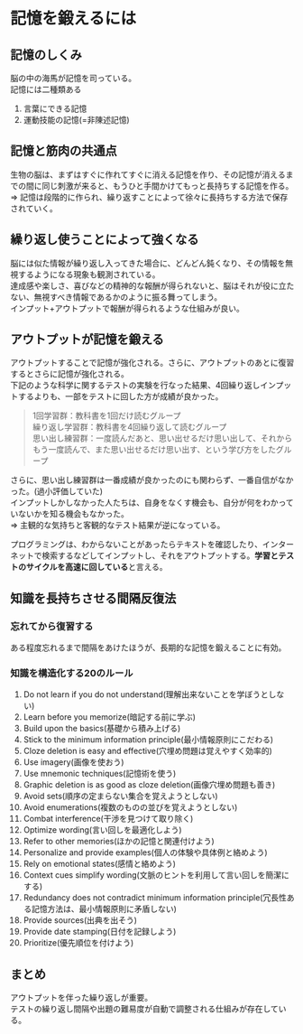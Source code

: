 # 記憶を鍛えるには

## 記憶のしくみ
脳の中の海馬が記憶を司っている。  
記憶には二種類ある
1. 言葉にできる記憶
2. 運動技能の記憶(=非陳述記憶)

## 記憶と筋肉の共通点
生物の脳は、まずはすぐに作れてすぐに消える記憶を作り、その記憶が消えるまでの間に同じ刺激が来ると、もうひと手間かけてもっと長持ちする記憶を作る。  
=> 記憶は段階的に作られ、繰り返すことによって徐々に長持ちする方法で保存されていく。

## 繰り返し使うことによって強くなる
脳には似た情報が繰り返し入ってきた場合に、どんどん鈍くなり、その情報を無視するようになる現象も観測されている。  
達成感や楽しさ、喜びなどの精神的な報酬が得られないと、脳はそれが役に立たない、無視すべき情報であるかのように振る舞ってしまう。  
インプット+アウトプットで報酬が得られるような仕組みが良い。

## アウトプットが記憶を鍛える
アウトプットすることで記憶が強化される。さらに、アウトプットのあとに復習するとさらに記憶が強化される。  
下記のような科学に関するテストの実験を行なった結果、4回繰り返しインプットするよりも、一部をテストに回した方が成績が良かった。  

> 1回学習群：教科書を1回だけ読むグループ  
> 繰り返し学習群：教科書を4回繰り返して読むグループ  
> 思い出し練習群：一度読んだあと、思い出せるだけ思い出して、それからもう一度読んで、また思い出せるだけ思い出す、という学び方をしたグループ  

さらに、思い出し練習群は一番成績が良かったのにも関わらず、一番自信がなかった。(過小評価していた)  
インプットしかしなかった人たちは、自身をなくす機会も、自分が何をわかっていないかを知る機会もなかった。  
=> 主観的な気持ちと客観的なテスト結果が逆になっている。  

プログラミングは、わからないことがあったらテキストを確認したり、インターネットで検索するなどしてインプットし、それをアウトプットする。**学習とテストのサイクルを高速に回している**と言える。

## 知識を長持ちさせる間隔反復法
### 忘れてから復習する
ある程度忘れるまで間隔をあけたほうが、長期的な記憶を鍛えることに有効。

### 知識を構造化する20のルール
1. Do not learn if you do not understand(理解出来ないことを学ぼうとしない)
2. Learn before you memorize(暗記する前に学ぶ)
3. Build upon the basics(基礎から積み上げる)
4. Stick to the minimum information principle(最小情報原則にこだわる)
5. Cloze deletion is easy and effective(穴埋め問題は覚えやすく効率的)
6. Use imagery(画像を使おう)
7. Use mnemonic techniques(記憶術を使う)
8. Graphic deletion is as good as cloze deletion(画像穴埋め問題も善き)
9. Avoid sets(順序の定まらない集合を覚えようとしない)
10. Avoid enumerations(複数のものの並びを覚えようとしない)
11. Combat interference(干渉を見つけて取り除く)
12. Optimize wording(言い回しを最適化しよう)
13. Refer to other memories(ほかの記憶と関連付けよう)
14. Personalize and provide examples(個人の体験や具体例と絡めよう)
15. Rely on emotional states(感情と絡めよう)
16. Context cues simplify wording(文脈のヒントを利用して言い回しを簡潔にする)
17. Redundancy does not contradict minimum information principle(冗長性ある記憶方法は、最小情報原則に矛盾しない)
18. Provide sources(出典を出そう)
19. Provide date stamping(日付を記録しよう)
20. Prioritize(優先順位を付けよう)

## まとめ
アウトプットを伴った繰り返しが重要。  
テストの繰り返し間隔や出題の難易度が自動で調整される仕組みが存在している。
